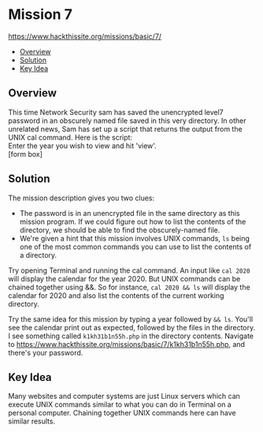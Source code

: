 # Mission 7
https://www.hackthissite.org/missions/basic/7/

- [Overview](#overview)
- [Solution](#solution)
- [Key Idea](#key-idea)

## Overview
This time Network Security sam has saved the unencrypted level7 password in an obscurely named file saved in this very directory. In other unrelated news, Sam has set up a script that returns the output from the UNIX cal command. Here is the script:  
Enter the year you wish to view and hit 'view'.  
[form box]  

## Solution
The mission description gives you two clues:
* The password is in an unencrypted file in the same directory as this mission program. If we could figure out how to list the contents of the directory, we should be able to find the obscurely-named file.
* We're given a hint that this mission involves UNIX commands, `ls` being one of the most common commands you can use to list the contents of a directory.

Try opening Terminal and running the cal command. An input like `cal 2020` will display the calendar for the year 2020. But UNIX commands can be chained together using &&. So for instance, `cal 2020 && ls` will display the calendar for 2020 and also list the contents of the current working directory.  

Try the same idea for this mission by typing a year followed by `&& ls`. You'll see the calendar print out as expected, followed by the files in the directory. I see something called `k1kh31b1n55h.php` in the directory contents. Navigate to https://www.hackthissite.org/missions/basic/7/k1kh31b1n55h.php, and there's your password.

## Key Idea
Many websites and computer systems are just Linux servers which can execute UNIX commands similar to what you can do in Terminal on a personal computer. Chaining together UNIX commands here can have similar results.